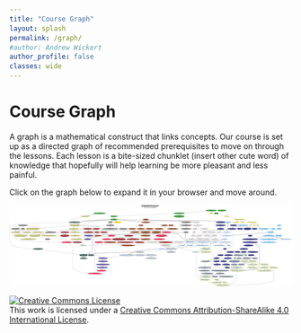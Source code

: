 ```yaml
---
title: "Course Graph"
layout: splash
permalink: /graph/
#author: Andrew Wickert
author_profile: false
classes: wide
---
```


# Course Graph

A graph is a mathematical construct that links concepts. Our course is set up as a directed graph of recommended prerequisites to move on through the lessons. Each lesson is a bite-sized chunklet (insert other cute word) of knowledge that hopefully will help learning be more pleasant and less painful.

Click on the graph below to expand it in your browser and move around.

[![Course graph](/assets/GeomorphGraph.svg)](/assets/GeomorphGraph.svg)


<a rel="license" href="http://creativecommons.org/licenses/by-sa/4.0/"><img alt="Creative Commons License" style="border-width:0" src="https://i.creativecommons.org/l/by-sa/4.0/88x31.png" /></a><br />This work is licensed under a <a rel="license" href="http://creativecommons.org/licenses/by-sa/4.0/">Creative Commons Attribution-ShareAlike 4.0 International License</a>.

